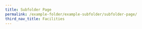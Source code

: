 ```yaml
---
title: Subfolder Page
permalink: /example-folder/example-subfolder/subfolder-page/
third_nav_title: Facilities
---
```



